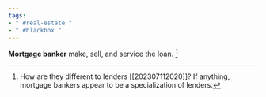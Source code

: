 ```yaml
---
tags:
- " #real-estate "
- " #blackbox "
---
```


**Mortgage banker** make, sell, and service the loan. [^1] <!--SR:!2023-09-12,8,250-->

[^1]: How are they different to lenders [[202307112020]]? If anything, mortgage bankers appear to be a specialization of lenders.